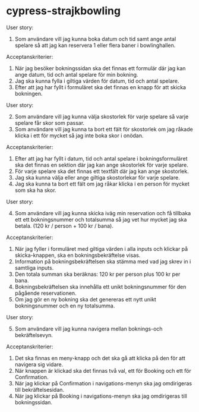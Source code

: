# cypress-strajkbowling

User story: 

 1. Som användare vill jag kunna boka datum och tid samt ange antal spelare så att jag kan reservera 1 eller flera baner i bowlinghallen.

Acceptanskriterier: 

 1. När jag besöker bokningssidan ska det finnas ett formulär där jag kan ange datum, tid och antal spelare för min bokning.
 2. Jag ska kunna fylla i giltiga värden för datum, tid och antal spelare.
 3. Efter att jag har fyllt i formuläret ska det finnas en knapp för att skicka bokningen.

User story: 
 
 2. Som användare vill jag kunna välja skostorlek för varje spelare så varje spelare får skor som passar.
 3. Som användare vill jag kunna ta bort ett fält för skostorlek om jag råkade klicka i ett för mycket så jag inte boka skor i onödan.

Acceptanskriterier: 

 1. Efter att jag har fyllt i datum, tid och antal spelare i bokningsformuläret ska det finnas en sektion där jag kan ange skostorlek för varje spelare.
 2. För varje spelare ska det finnas ett textfält där jag kan ange skostorlek.
 3. Jag ska kunna välja eller ange giltiga skostorlekar för varje spelare.
 4. Jag ska kunna ta bort ett fält om jag råkar klicka i en person för mycket som ska ha skor.

User story:

 4. Som användare vill jag kunna skicka iväg min reservation och få tillbaka ett ett bokningsnummer och totalsumma så jag vet hur mycket jag ska betala. (120 kr / person + 100 kr / bana).

Acceptanskriterier:

 1. När jag fyller i formuläret med giltiga värden i alla inputs och klickar på skicka-knappen, ska en bokningsbekräftelse visas.
 2. Information på bokningsbekräftelsen ska stämma med vad jag skrev in i samtliga inputs.
 3. Den totala summan ska beräknas: 120 kr per person plus 100 kr per bana.
 4. Bokningsbekräftelsen ska innehålla ett unikt bokningsnummer för den pågående reservationen.
 5. Om jag gör en ny bokning ska det genereras ett nytt unikt bokningsnummer och en ny totalsumma.

User story: 

5. Som användare vill jag kunna navigera mellan boknings-och bekräftelsevyn.

Acceptanskriterier:
1. Det ska finnas en meny-knapp och det ska gå att klicka på den för att navigera sig vidare.
2. När knappen är klickad ska det finnas två val, ett för Booking och ett för Confirmation.
3. När jag klickar på Confirmation i navigations-menyn ska jag omdirigeras till bekräftelsesidan.
4. När jag klickar på Booking i navigations-menyn ska jag omdirigeras till bokningssidan.             
